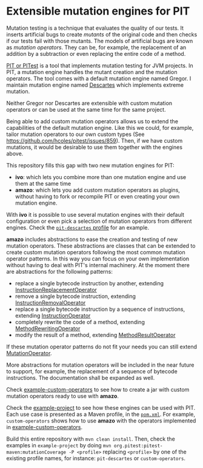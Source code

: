 # Extensible mutation engines for PIT

Mutation testing is a technique that evaluates the quality of our tests. 
It inserts artificial bugs to create *mutants* of the original code and then 
checks if our tests fail with those mutants.
The models of artificial bugs are known as *mutation operators*.
They can be, for example, the replacement of an addition by a subtraction
or even replacing the entire code of a method.

[PIT or PITest](http://pitest.org/) is a tool that implements mutation testing for JVM projects.
In PIT, a mutation engine handles the mutant creation and the mutation operators. 
The tool comes with a default mutation engine named Gregor. 
I maintain mutation engine named [Descartes](https://github.com/STAMP-project/pitest-descartes/) 
which implements extreme mutation.

Neither Gregor nor Descartes are extensible with custom mutation operators 
or can be used at the same time for the same project.

Being able to add custom mutation operators allows us to extend the capabilities of the default mutation engine. 
Like this we could, for example, tailor mutation operators to our own custom types 
(See https://github.com/hcoles/pitest/issues/859). 
Then, if we have custom mutations, it would be desirable to use them together with the engines above.

This repository fills this gap with two new mutation engines for PIT:
 - **ivo**: which lets you combine more than one mutation engine and use them at the same time 
 - **amazo**: which lets you add custom mutation operators as plugins, without having to fork or recompile PIT or even
  creating your own mutation engine.

With **ivo** it is possible to use several mutation engines with their default configuration 
or even pick a selection of mutation operators from different engines. 
Check the [`pit-descartes` profile](./example-project/pom.xml) for an example.

**amazo** includes abstractions to ease the creation and testing of new mutation operators. 
These abstractions are classes that can be extended to create custom mutation operators
following the most common mutation operator patterns.
In this way you can focus on your own implementation without having to deal with PIT's internal machinery. 
At the moment there are abstractions for the following patterns:

- replace a single bytecode instruction by another, extending 
    [InstructionReplacementOperator](./amazo/src/main/java/io/pitex/engines/amazo/operators/InstructionReplacementOperator.java)
- remove a single bytecode instruction, extending 
    [InstructionRemovalOperator](./amazo/src/main/java/io/pitex/engines/amazo/operators/InstructionRemovalOperator.java)
- replace a single bytecode instruction by a sequence of instructions, extending
    [InstructionOperator](./amazo/src/main/java/io/pitex/engines/amazo/operators/InstructionOperator.java)
- completely rewrite the code of a method, extending 
    [MethodRewritingOperator](./amazo/src/main/java/io/pitex/engines/amazo/operators/MethodRewritingOperator.java)
- modify the result of a method, extending 
    [MethodResultOperator](./amazo/src/main/java/io/pitex/engines/amazo/operators/MethodResultOperator.java)

If these mutation operator patterns do not fit your needs you can still extend [MutationOperator](./amazo/src/main/java/io/pitex/engines/amazo/operators/MutationOperator.java).

More abstractions for mutation operators will be included in the near future to support, 
for example, the replacement  of a sequence of bytecode instructions.
The documentation shall be expanded as well.

Check [example-custom-operators](./example-custom-operators) to see how to create a jar with custom mutation
operators ready to use with **amazo**.

Check the [example-project](./example-project/pom.xml) to see how these engines can be used with PIT.
Each use case is presented as a Maven profile, in the [`pom.xml`](./example-project/pom.xml).
For example, `custom-operators` shows how to use **amazo** with the operators implemented in 
[example-custom-operators](./example-custom-operators).

Build this entire repository with `mvn clean install`. 
Then, check the examples in `example-project` by doing `mvn org.pitest:pitest-maven:mutationCoverage -P <profile>`
replacing `<profile>` by one of the existing profile names, for instance: `pit-descartes` or `custom-operators`.

